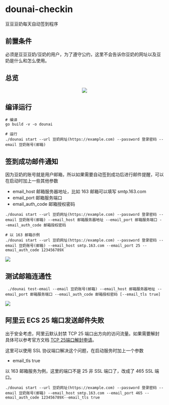 # dounai-checkin

豆豆豆奶每天自动签到程序

## 前置条件

必须是豆豆豆奶/豆奶的用户，为了遵守公约，这里不会告诉你豆奶的网址以及豆奶是什么和怎么使用。

## 总览

<div align="center"><img src="https://cdn.xiaobinqt.cn/xiaobinqt.io/20230419/be92e64b88c4411a863954c1c7c8fae1.png?imageView2/0/q/75|watermark/2/text/eGlhb2JpbnF0/font/dmlqYXlh/fontsize/1000/fill/IzVDNUI1Qg==/dissolve/52/gravity/SouthEast/dx/15/dy/15" width=  /></div>

## 编译运行

```shell
# 编译
go build -v -o dounai 

# 运行
./dounai start --url 豆奶网址(https://example.com) --password 登录密码 --email 豆奶账号(邮箱)
```

## 签到成功邮件通知

因为豆奶的账号就是用户邮箱，所以如果需要自动签到成功后进行邮件提醒，可以在启动时加上一些其他参数

+ email_host 邮箱服务器地址，比如 163 邮箱可以填写 smtp.163.com
+ email_port 邮箱服务端口
+ email_auth_code 邮箱授权密码

```shell
./dounai start --url 豆奶网址(https://example.com) --password 登录密码 --email 豆奶账号(邮箱) --email_host 邮箱服务器地址 --email_port 邮箱服务端口 --email_auth_code 邮箱授权密码

# 以 163 邮箱示例
./dounai start --url 豆奶网址(https://example.com) --password 登录密码 --email 豆奶账号(邮箱) --email_host smtp.163.com --email_port 25 --email_auth_code 123456789X
```

![](https://cdn.xiaobinqt.cn/xiaobinqt.io/20230419/a83012ad7b5142efa49f8e6e30f1ae0c.png?imageView2/0/q/75|watermark/2/text/eGlhb2JpbnF0/font/dmlqYXlh/fontsize/1000/fill/IzVDNUI1Qg==/dissolve/52/gravity/SouthEast/dx/15/dy/15)

## 测试邮箱连通性

```shell
 ./dounai test-email --email 豆奶账号(邮箱) --email_host 邮箱服务器地址 --email_port 邮箱服务端口 --email_auth_code 邮箱授权密码 [--email_tls true]
```

![](https://cdn.xiaobinqt.cn/xiaobinqt.io/20230419/9319cbe4880e4fc398e220736be7b537.png?imageView2/0/q/75|watermark/2/text/eGlhb2JpbnF0/font/dmlqYXlh/fontsize/1000/fill/IzVDNUI1Qg==/dissolve/52/gravity/SouthEast/dx/15/dy/15)

## 阿里云 ECS 25 端口发送邮件失败

出于安全考虑，阿里云默认封禁 TCP 25
端口出方向的访问流量。如果需要解封具体可以参考官方文档 [TCP 25端口解封申请](https://help.aliyun.com/document_detail/56130.html)。

这里可以使用 SSL 协议端口解决这个问题，在启动服务时加上一个参数

+ email_tls true

以 163 邮箱服务为例，这里的端口不是 25 非 SSL 端口了，改成了 465 SSL 端口。

```shell
./dounai start --url 豆奶网址(https://example.com) --password 登录密码 --email 豆奶账号(邮箱) --email_host smtp.163.com --email_port 465 --email_auth_code 123456789X--email_tls true
```

